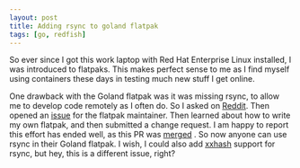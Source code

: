 ```yaml
---
layout: post
title: Adding rsync to goland flatpak
tags: [go, redfish]
---
```


So ever since I got this work laptop with Red Hat Enterprise Linux installed, I was introduced to flatpaks.
This makes perfect sense to me as I find myself using containers these days in testing much new stuff I get online.

One drawback with the Goland flatpak was it was missing rsync, to allow me to develop code remotely as I often do.
So I asked on [Reddit](https://www.reddit.com/r/linuxquestions/comments/vbiwsh/why_does_this_flatpak_allow_access_to_some_shared/).
Then opened an [issue](https://github.com/flathub/com.jetbrains.GoLand/issues/38) for the flatpak maintainer.
Then learned about how to write my own flatpak, and then submitted a change request.
I am happy to report this effort has ended well, as this PR was [merged](https://github.com/flathub/com.jetbrains.GoLand/pull/42) .
So now anyone can use rsync in their Goland flatpak.
I wish, I could also add [xxhash](https://github.com/flathub/com.jetbrains.GoLand/pull/42/commits/362255050b17870ce0aba404a54ff9e66f69b9d3#diff-9a487e6de407e9111ca188e4945c497cfea10356c043732b7124597cbb23a751R8) support for rsync, but hey, this is a different issue, right?